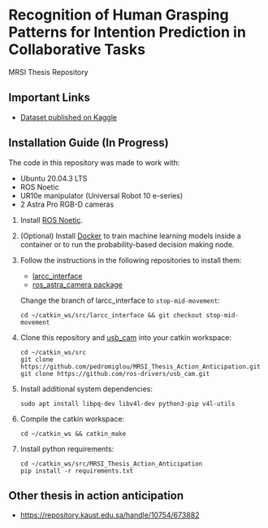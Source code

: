 # Recognition of Human Grasping Patterns for Intention Prediction in Collaborative Tasks

MRSI Thesis Repository

<!-- ## Repository Structure

- data: ROS package containing datasets and other data
- dissertation_reports: pdf reports and latex files
- model_training: model training scripts, Dockerfile and results
- pamaral_bringup: system launch files
- pamaral_decision_making_block: decision making nodes
- pamaral_models: 
-->

## Important Links

- [Dataset published on Kaggle](https://www.kaggle.com/datasets/pedromiglou/human-grasping-patterns-for-object-recognition)

## Installation Guide (In Progress)

The code in this repository was made to work with:
- Ubuntu 20.04.3 LTS
- ROS Noetic
- UR10e manipulator (Universal Robot 10 e-series)
- 2 Astra Pro RGB-D cameras

1. Install [ROS Noetic](https://wiki.ros.org/noetic/Installation/Ubuntu).

2. (Optional) Install [Docker](https://docs.docker.com/engine/install/ubuntu/) to train machine learning models inside a container or to run the probability-based decision making node.

3. Follow the instructions in the following repositories to install them:
    - [larcc_interface](https://github.com/afonsocastro/larcc_interface)
    - [ros_astra_camera package](https://github.com/orbbec/ros_astra_camera)
    
    Change the branch of larcc_interface to `stop-mid-movement`:
    ```
    cd ~/catkin_ws/src/larcc_interface && git checkout stop-mid-movement
    ```

4. Clone this repository and [usb_cam](https://github.com/ros-drivers/usb_cam) into your catkin workspace:

    ```
    cd ~/catkin_ws/src
    git clone https://github.com/pedromiglou/MRSI_Thesis_Action_Anticipation.git
    git clone https://github.com/ros-drivers/usb_cam.git
    ```

5. Install additional system dependencies:

    ```
    sudo apt install libpq-dev libv4l-dev python3-pip v4l-utils
    ```

6. Compile the catkin workspace:

    ```
    cd ~/catkin_ws && catkin_make
    ```

6. Install python requirements:

    ```
    cd ~/catkin_ws/src/MRSI_Thesis_Action_Anticipation
    pip install -r requirements.txt
    ```

## Other thesis in action anticipation

- https://repository.kaust.edu.sa/handle/10754/673882
